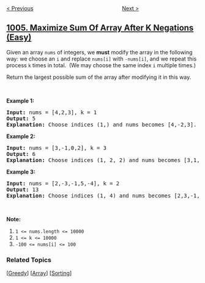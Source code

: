 <!--|This file generated by command(leetcode description); DO NOT EDIT.    |-->
<!--+----------------------------------------------------------------------+-->
<!--|@author    openset <openset.wang@gmail.com>                           |-->
<!--|@link      https://github.com/openset                                 |-->
<!--|@home      https://github.com/openset/leetcode                        |-->
<!--+----------------------------------------------------------------------+-->

[< Previous](../max-consecutive-ones-iii "Max Consecutive Ones III")
　　　　　　　　　　　　　　　　
[Next >](../clumsy-factorial "Clumsy Factorial")

## [1005. Maximize Sum Of Array After K Negations (Easy)](https://leetcode.com/problems/maximize-sum-of-array-after-k-negations "K 次取反后最大化的数组和")

<p>Given an array <code>nums</code> of integers, we <strong>must</strong>&nbsp;modify the array in the following way: we choose an <code>i</code>&nbsp;and replace&nbsp;<code>nums[i]</code> with <code>-nums[i]</code>, and we repeat this process <code>k</code> times in total.&nbsp; (We may choose the same index <code>i</code> multiple times.)</p>

<p>Return the largest possible sum of the array after modifying it in this way.</p>

<p>&nbsp;</p>

<p><strong>Example 1:</strong></p>

<pre>
<strong>Input: </strong>nums = <span id="example-input-1-1">[4,2,3]</span>, k = <span id="example-input-1-2">1</span>
<strong>Output: </strong><span id="example-output-1">5
<strong>Explanation: </strong>Choose indices (1,) and nums becomes [4,-2,3].</span>
</pre>

<div>
<p><strong>Example 2:</strong></p>

<pre>
<strong>Input: </strong>nums = <span id="example-input-2-1">[3,-1,0,2]</span>, k = <span id="example-input-2-2">3</span>
<strong>Output: </strong>6
<span id="example-output-1"><strong>Explanation: </strong>Choose indices (1, 2, 2) and nums becomes [3,1,0,2].</span>
</pre>

<div>
<p><strong>Example 3:</strong></p>

<pre>
<strong>Input: </strong>nums = <span id="example-input-3-1">[2,-3,-1,5,-4]</span>, k = <span id="example-input-3-2">2</span>
<strong>Output: </strong><span id="example-output-3">13
</span><span id="example-output-1"><strong>Explanation: </strong>Choose indices (1, 4) and nums becomes [2,3,-1,5,4].</span>
</pre>
</div>
</div>

<p>&nbsp;</p>

<p><strong>Note:</strong></p>

<ol>
	<li><code>1 &lt;= nums.length &lt;= 10000</code></li>
	<li><code>1 &lt;= k &lt;= 10000</code></li>
	<li><code>-100 &lt;= nums[i] &lt;= 100</code></li>
</ol>

### Related Topics
  [[Greedy](../../tag/greedy/README.md)]
  [[Array](../../tag/array/README.md)]
  [[Sorting](../../tag/sorting/README.md)]
